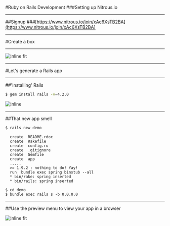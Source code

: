 #Ruby on Rails Development
###Setting up Nitrous.io

---
##Signup
###[https://www.nitrous.io/join/xAc6XsTB2BA](https://www.nitrous.io/join/xAc6XsTB2BA)

---
#Create a box

---
![inline fit](https://dl.dropboxusercontent.com/s/54sfk71ufl87mml/2015-01-21%20at%208.38%20PM%202x.png?dl=0)

---
#Let's generate a Rails app

---
##'Installing' Rails
```bash
$ gem install rails -v=4.2.0
```
![inline](https://dl.dropboxusercontent.com/s/6rbuvbn2cibnyl0/2015-01-21%20at%208.44%20PM%202x.png?dl=0)

---
##That new app smell

```bash
$ rails new demo
```

```
  create  README.rdoc
  create  Rakefile
  create  config.ru
  create  .gitignore
  create  Gemfile
  create  app
  .....
  >= 1.9.2 : nothing to do! Yay!
  run  bundle exec spring binstub --all 
  * bin/rake: spring inserted
  * bin/rails: spring inserted
```

```
$ cd demo
$ bundle exec rails s -b 0.0.0.0
```

---
##Use the preview menu to view your app in a browser

![inline fit](https://dl.dropboxusercontent.com/s/3csfpr53sw156fd/2015-01-21%20at%209.28%20PM%202x.png?dl=0)


